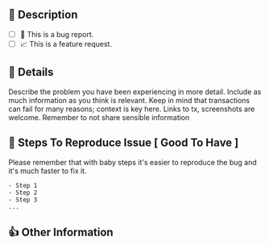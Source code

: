 ## 🎉 Description

<!-- Briefly describe the issue you are experiencing or the feature you want to see added. Tell us what you were trying to do and what happened instead. **Remember, this is _not_ a place to ask for help debugging code; for that, we welcome you in the [Decentraland Discord channels](https://dcl.gg/discord).** -->

<!-- Please check one of by placing an x in the box. -->

* [ ] 🐛 This is a bug report.
* [ ] 📈 This is a feature request.

## 📝 Details

Describe the problem you have been experiencing in more detail. Include as much information as you think is relevant. Keep in mind that transactions can fail for many reasons; context is key here. Links to tx, screenshots are welcome.
Remember to not share sensible information

## 🔢 Steps To Reproduce Issue [ Good To Have ]

Please remember that with baby steps it's easier to reproduce the bug and it's much faster to fix it.

```
- Step 1
- Step 2
- Step 3
...
```

## 👍 Other Information

<!-- List any other information that is relevant to your issue. Error logs, related issues, suggestions on how to fix, Stack Overflow links, forum links, etc. -->
